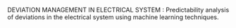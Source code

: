 
DEVIATION MANAGEMENT IN ELECTRICAL SYSTEM :
Predictability analysis of deviations in the electrical system using machine learning techniques.
